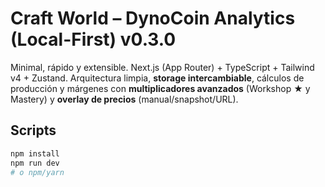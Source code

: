 # Craft World – DynoCoin Analytics (Local-First) v0.3.0

Minimal, rápido y extensible. Next.js (App Router) + TypeScript + Tailwind v4 + Zustand.
Arquitectura limpia, **storage intercambiable**, cálculos de producción y márgenes con
**multiplicadores avanzados** (Workshop ★ y Mastery) y **overlay de precios** (manual/snapshot/URL).

## Scripts
```bash
npm install
npm run dev
# o npm/yarn